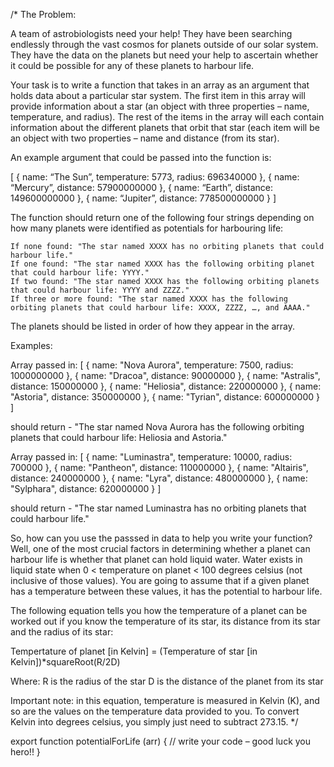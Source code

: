 /* 
The Problem:

A team of astrobiologists need your help! They have been searching endlessly through the vast cosmos for planets outside of our solar system. They have the data on the planets but need your help to ascertain whether it could be possible for any of these planets to harbour life.

Your task is to write a function that takes in an array as an argument that holds data about a particular star system. The first item in this array will provide information about a star (an object with three properties – name, temperature, and radius). The rest of the items in the array will each contain information about the different planets that orbit that star (each item will be an object with two properties – name and distance (from its star).

An example argument that could be passed into the function is:

[
    {
        name: “The Sun”, 
        temperature: 5773, 
        radius: 696340000
    }, 
    {
        name: “Mercury”, 
        distance: 57900000000
    }, 
    {
        name: “Earth”, 
        distance: 149600000000
    }, 
    {
        name: “Jupiter”,
        distance: 778500000000
    }
]

The function should return one of the following four strings depending on how many planets were identified as potentials for harbouring life:

	If none found: "The star named XXXX has no orbiting planets that could harbour life."
	If one found: "The star named XXXX has the following orbiting planet that could harbour life: YYYY."
	If two found: "The star named XXXX has the following orbiting planets that could harbour life: YYYY and ZZZZ."
	If three or more found: "The star named XXXX has the following orbiting planets that could harbour life: XXXX, ZZZZ, …, and AAAA."

The planets should be listed in order of how they appear in the array.

Examples:

Array passed in:
[
    {
        name: "Nova Aurora",
        temperature: 7500,
        radius: 1000000000
    },
    {
        name: "Dracoa",
        distance: 90000000
    },
    {
        name: "Astralis",
        distance: 150000000
    },
    {
        name: "Heliosia",
        distance: 220000000
    },
    {
        name: "Astoria",
        distance: 350000000
    },
    {
        name: "Tyrian",
        distance: 600000000
    }
]

should return - "The star named Nova Aurora has the following orbiting planets that could harbour life: Heliosia and Astoria."

Array passed in:
[
    {
        name: "Luminastra",
        temperature: 10000,
        radius: 700000
    },
    {
        name: "Pantheon",
        distance: 110000000
    },
    {
        name: "Altairis",
        distance: 240000000
    },
    {
        name: "Lyra",
        distance: 480000000
    },
    {
        name: "Sylphara",
        distance: 620000000
    }
]

should return - "The star named Luminastra has no orbiting planets that could harbour life."

So, how can you use the passsed in data to help you write your function? Well, one of the most crucial factors in determining whether a planet can harbour life is whether that planet can hold liquid water. Water exists in liquid state when 0 < temperature on planet < 100 degrees celsius (not inclusive of those values). You are going to assume that if a given planet has a temperature between these values, it has the potential to harbour life.

The following equation tells you how the temperature of a planet can be worked out if you know the temperature of its star, its distance from its star and the radius of its star:

Tempertature of planet [in Kelvin] = (Temperature of star [in Kelvin])*squareRoot(R/2D)

Where:
        R is the radius of the star
        D is the distance of the planet from its star

Important note: in this equation, temperature is measured in Kelvin (K), and so are the values on the temperature data provided to you. To convert Kelvin into degrees celsius, you simply just need to subtract 273.15.
*/

export function potentialForLife (arr) {
	// write your code – good luck you hero!!
}
